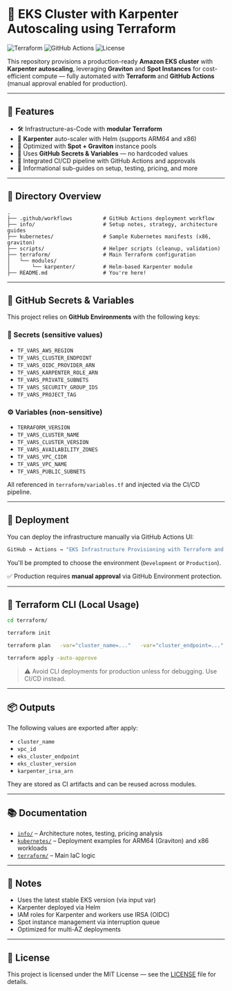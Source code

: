 # 🚀 EKS Cluster with Karpenter Autoscaling using Terraform

![Terraform](https://img.shields.io/badge/Terraform-1.6.6-blueviolet)
![GitHub Actions](https://img.shields.io/github/actions/workflow/status/Tigranhambardzumyan/terraform-eks-karpenter-autoscaling/deploy.yml?label=CI/CD)
![License](https://img.shields.io/github/license/Tigranhambardzumyan/terraform-eks-karpenter-autoscaling)

This repository provisions a production-ready **Amazon EKS cluster** with **Karpenter autoscaling**, leveraging **Graviton** and **Spot Instances** for cost-efficient compute — fully automated with **Terraform** and **GitHub Actions** (manual approval enabled for production).

---

## 🧩 Features

- 🛠️ Infrastructure-as-Code with **modular Terraform**
- 🚀 **Karpenter** auto-scaler with Helm (supports ARM64 and x86)
- 💸 Optimized with **Spot + Graviton** instance pools
- 🔐 Uses **GitHub Secrets & Variables** — no hardcoded values
- 🧪 Integrated CI/CD pipeline with GitHub Actions and approvals
- 🧭 Informational sub-guides on setup, testing, pricing, and more

---

## 📁 Directory Overview

```
.
├── .github/workflows          # GitHub Actions deployment workflow
├── info/                      # Setup notes, strategy, architecture guides
├── kubernetes/                # Sample Kubernetes manifests (x86, graviton)
├── scripts/                   # Helper scripts (cleanup, validation)
├── terraform/                 # Main Terraform configuration
│   └── modules/
│       └── karpenter/         # Helm-based Karpenter module
├── README.md                  # You're here!
```

---

## 🔐 GitHub Secrets & Variables

This project relies on **GitHub Environments** with the following keys:

### 🧪 Secrets (sensitive values)
- `TF_VARS_AWS_REGION`
- `TF_VARS_CLUSTER_ENDPOINT`
- `TF_VARS_OIDC_PROVIDER_ARN`
- `TF_VARS_KARPENTER_ROLE_ARN`
- `TF_VARS_PRIVATE_SUBNETS`
- `TF_VARS_SECURITY_GROUP_IDS`
- `TF_VARS_PROJECT_TAG`

### ⚙️ Variables (non-sensitive)
- `TERRAFORM_VERSION`
- `TF_VARS_CLUSTER_NAME`
- `TF_VARS_CLUSTER_VERSION`
- `TF_VARS_AVAILABILITY_ZONES`
- `TF_VARS_VPC_CIDR`
- `TF_VARS_VPC_NAME`
- `TF_VARS_PUBLIC_SUBNETS`

All referenced in `terraform/variables.tf` and injected via the CI/CD pipeline.

---

## 🚀 Deployment

You can deploy the infrastructure manually via GitHub Actions UI:

```bash
GitHub → Actions → "EKS Infrastructure Provisioning with Terraform and Karpenter" → Run workflow
```

You'll be prompted to choose the environment (`Development` or `Production`).

✅ Production requires **manual approval** via GitHub Environment protection.

---

## 🧰 Terraform CLI (Local Usage)

```bash
cd terraform/

terraform init

terraform plan   -var="cluster_name=..."   -var="cluster_endpoint=..."   ...

terraform apply -auto-approve
```

> ⚠️ Avoid CLI deployments for production unless for debugging. Use CI/CD instead.

---

## 📦 Outputs

The following values are exported after apply:

- `cluster_name`
- `vpc_id`
- `eks_cluster_endpoint`
- `eks_cluster_version`
- `karpenter_irsa_arn`

They are stored as CI artifacts and can be reused across modules.

---

## 📚 Documentation

- [`info/`](./info/) – Architecture notes, testing, pricing analysis
- [`kubernetes/`](./kubernetes/) – Deployment examples for ARM64 (Graviton) and x86 workloads
- [`terraform/`](./terraform/) – Main IaC logic

---

## 📌 Notes

- Uses the latest stable EKS version (via input var)
- Karpenter deployed via Helm
- IAM roles for Karpenter and workers use IRSA (OIDC)
- Spot instance management via interruption queue
- Optimized for multi-AZ deployments

---

## 📝 License

This project is licensed under the MIT License — see the [LICENSE](./LICENSE) file for details.